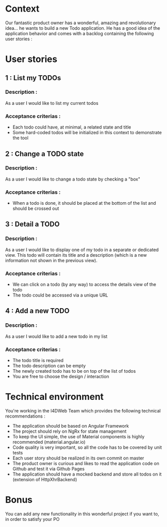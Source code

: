 # Context
Our fantastic product owner has a wonderful, amazing and revolutionary idea... he wants to build a new Todo application. 
He has a good idea of the application behavior and comes with a backlog containing the following user stories :


# User stories


## 1 : List my TODOs


### Description :
As a user I would like to list my current todos

### Acceptance criterias :
- Each todo could have, at minimal, a related state and title
- Some hard-coded todos will be initialized in this context to demonstrate the tool 


## 2 : Change a TODO state


### Description :
As a user I would like to change a todo state by checking a "box"

### Acceptance criterias :
- When a todo is done, it should be placed at the bottom of the list and should be crossed out


## 3 : Detail a TODO


### Description :
As a user I would like to display one of my todo in a separate or dedicated view.
This todo will contain its title and a description (which is a new information not shown in the previous view).

### Acceptance criterias :
- We can click on a todo (by any way) to access the details view of the todo
- The todo could be accessed via a unique URL

## 4 : Add a new TODO


### Description :
As a user I would like to add a new todo in my list

### Acceptance criterias :
- The todo title is required
- The todo description can be empty
- The newly created todo has to be on top of the list of todos
- You are free to choose the design / interaction 


# Technical environment
You're working in the I4DWeb Team which provides the following technical recommendations :
- The application should be based on Angular Framework
- The project should rely on NgRx for state management 
- To keep the UI simple, the use of Material components is highly recommended (material.angular.io)
- Code quality is very important, so all the code has to be covered by unit tests
- Each user story should be realized in its own commit on master
- The product owner is curious and likes to read the application code on Github and test it via Github Pages
- The application should have a mocked backend and store all todos on it (extension of HttpXhrBackend)


# Bonus
You can add any new functionality in this wonderful project if you want to, in order to satisfy your PO 



